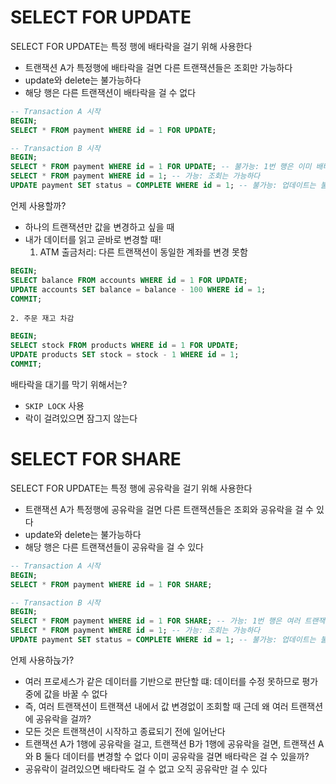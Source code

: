 # SELECT FOR UPDATE

SELECT FOR UPDATE는 특정 행에 배타락을 걸기 위해 사용한다
- 트랜잭션 A가 특정행에 배타락을 걸면 다른 트랜잭션들은 조회만 가능하다
- update와 delete는 불가능하다
- 해당 행은 다른 트랜잭션이 배타락을 걸 수 없다

```sql
-- Transaction A 시작
BEGIN;
SELECT * FROM payment WHERE id = 1 FOR UPDATE;

-- Transaction B 시작
BEGIN;
SELECT * FROM payment WHERE id = 1 FOR UPDATE; -- 불가능: 1번 행은 이미 배타락이 걸려있으므로 불가능하다
SELECT * FROM payment WHERE id = 1; -- 가능: 조회는 가능하다
UPDATE payment SET status = COMPLETE WHERE id = 1; -- 불가능: 업데이트는 불가능하다 
```
언제 사용할까?
- 하나의 트랜잭션만 값을 변경하고 싶을 때
- 내가 데이터를 읽고 곧바로 변경할 때!
    1. ATM 출금처리: 다른 트랜잭션이 동일한 계좌를 변경 못함
```sql
BEGIN;
SELECT balance FROM accounts WHERE id = 1 FOR UPDATE;
UPDATE accounts SET balance = balance - 100 WHERE id = 1;
COMMIT;
```
    2. 주문 재고 차감
```sql
BEGIN;
SELECT stock FROM products WHERE id = 1 FOR UPDATE;
UPDATE products SET stock = stock - 1 WHERE id = 1;
COMMIT;
``` 
배타락을 대기를 막기 위해서는?
- `SKIP LOCK` 사용
- 락이 걸려있으면 잠그지 않는다



# SELECT FOR SHARE
SELECT FOR UPDATE는 특정 행에 공유락을 걸기 위해 사용한다
- 트랜잭션 A가 특정행에 공유락을 걸면 다른 트랜잭션들은 조회와 공유락을 걸 수 있다
- update와 delete는 불가능하다
- 해당 행은 다른 트랜잭션들이 공유락을 걸 수 있다
```sql
-- Transaction A 시작
BEGIN;
SELECT * FROM payment WHERE id = 1 FOR SHARE;

-- Transaction B 시작
BEGIN;
SELECT * FROM payment WHERE id = 1 FOR SHARE; -- 가능: 1번 행은 여러 트랜잭션에 의해 공유락을 걸 수 있다
SELECT * FROM payment WHERE id = 1; -- 가능: 조회는 가능하다
UPDATE payment SET status = COMPLETE WHERE id = 1; -- 불가능: 업데이트는 불가능하다 
```
언제 사용하늕가?
- 여러 프로세스가 같은 데이터를 기반으로 판단할 떄: 데이터를 수정 못하므로 평가 중에 값을 바꿀 수 없다
- 즉, 여러 트랜잭션이 트랜잭션 내에서 값 변경없이 조회할 때
근데 왜 여러 트랜잭션에 공유락을 걸까?
- 모든 것은 트랜잭션이 시작하고 종료되기 전에 일어난다
- 트랜잭션 A가 1행에 공유락을 걸고, 트랜잭션 B가 1행에 공유락을 걸면, 트랜잭션 A와 B 둘다 데이터를 변경할 수 없다
이미 공유락을 걸면 배타락은 걸 수 있을까?
- 공유락이 걸려있으면 배타락도 걸 수 없고 오직 공유락만 걸 수 있다
